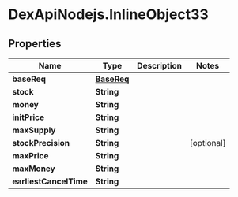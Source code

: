 # DexApiNodejs.InlineObject33

## Properties

Name | Type | Description | Notes
------------ | ------------- | ------------- | -------------
**baseReq** | [**BaseReq**](BaseReq.md) |  | 
**stock** | **String** |  | 
**money** | **String** |  | 
**initPrice** | **String** |  | 
**maxSupply** | **String** |  | 
**stockPrecision** | **String** |  | [optional] 
**maxPrice** | **String** |  | 
**maxMoney** | **String** |  | 
**earliestCancelTime** | **String** |  | 


